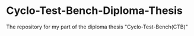 # Cyclo-Test-Bench-Diploma-Thesis
The repository for my part of the diploma thesis "Cyclo-Test-Bench(CTB)"

